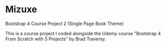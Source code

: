 # Mizuxe
Bootstrap 4 Course Project 2 (Single Page Book Theme)

This is a course project I coded alongside the Udemy course "Bootstrap 4 From Scratch with 5 Projects" by Brad Traversy.
